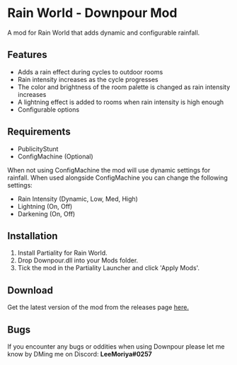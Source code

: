 # Rain World - Downpour Mod
A mod for Rain World that adds dynamic and configurable rainfall.

## Features
- Adds a rain effect during cycles to outdoor rooms
- Rain intensity increases as the cycle progresses
- The color and brightness of the room palette is changed as rain intensity increases
- A lightning effect is added to rooms when rain intensity is high enough
- Configurable options

## Requirements
- PublicityStunt
- ConfigMachine (Optional)

When not using ConfigMachine the mod will use dynamic settings for rainfall.
When used alongside ConfigMachine you can change the following settings:
- Rain Intensity (Dynamic, Low, Med, High)
- Lightning (On, Off)
- Darkening (On, Off)

## Installation
1. Install Partiality for Rain World.
2. Drop Downpour.dll into your Mods folder.
3. Tick the mod in the Partiality Launcher and click 'Apply Mods'.

## Download
Get the latest version of the mod from the releases page [here.](https://github.com/LeeMoriya/Downpour/releases)

## Bugs
If you encounter any bugs or oddities when using Downpour please let me know by DMing me on Discord:
**LeeMoriya#0257**
